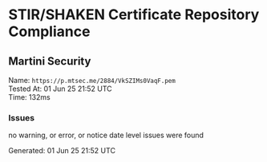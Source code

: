 # STIR/SHAKEN Certificate Repository Compliance

## Martini Security

Name: `https://p.mtsec.me/2884/VkSZIMs0VaqF.pem`\
Tested At: 01 Jun 25 21:52 UTC\
Time: 132ms

### Issues

no warning, or error, or notice date level issues were found

Generated: 01 Jun 25 21:52 UTC